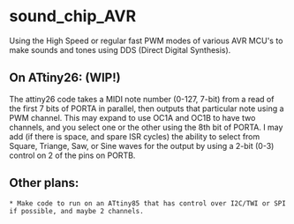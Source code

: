 sound_chip_AVR
==============

Using the High Speed or regular fast PWM modes of various AVR MCU's to make
sounds and tones using DDS (Direct Digital Synthesis).

On ATtiny26: (WIP!)
-----------
The attiny26 code takes a MIDI note number (0-127, 7-bit) from a read of the first 7 bits of PORTA in parallel, then outputs that particular note using a PWM channel. This may expand to use OC1A and OC1B to have two channels, and you select one or the other using the 8th bit of PORTA. I may add (if there is space, and spare ISR cycles) the ability to select from Square, Triange, Saw, or Sine waves for the output by using a 2-bit (0-3) control on 2 of the pins on PORTB.

Other plans:
----------
    * Make code to run on an ATtiny85 that has control over I2C/TWI or SPI if possible, and maybe 2 channels.

